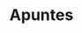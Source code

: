 ---
title:  Apuntes
slug:   apuntes
description: >
  Artículos derivados de diferentes cursos que voy tomando.
---